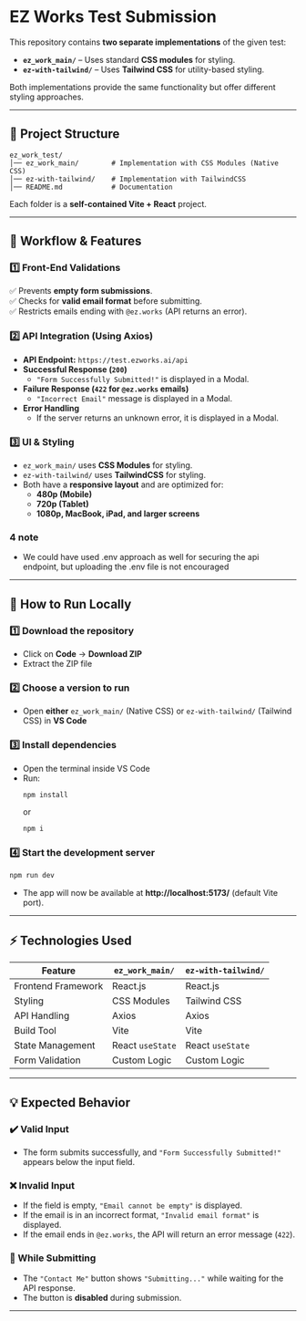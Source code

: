 # EZ Works Test Submission

This repository contains **two separate implementations** of the given test:

- **`ez_work_main/`** – Uses standard **CSS modules** for styling.
- **`ez-with-tailwind/`** – Uses **Tailwind CSS** for utility-based styling.

Both implementations provide the same functionality but offer different styling approaches.

---

## 📌 Project Structure

```
ez_work_test/
│── ez_work_main/        # Implementation with CSS Modules (Native CSS)
│── ez-with-tailwind/    # Implementation with TailwindCSS
│── README.md            # Documentation
```

Each folder is a **self-contained Vite + React** project.

---

## 🔹 Workflow & Features

### **1️⃣ Front-End Validations**
✅ Prevents **empty form submissions**.  
✅ Checks for **valid email format** before submitting.  
✅ Restricts emails ending with `@ez.works` (API returns an error).  

### **2️⃣ API Integration (Using Axios)**
- **API Endpoint:** `https://test.ezworks.ai/api`
- **Successful Response (`200`)**
  - `"Form Successfully Submitted!"` is displayed in a Modal.
- **Failure Response (`422` for `@ez.works` emails)**
  - `"Incorrect Email"` message is displayed in a Modal.
- **Error Handling**
  - If the server returns an unknown error, it is displayed in a Modal.

### **3️⃣ UI & Styling**
- `ez_work_main/` uses **CSS Modules** for styling.
- `ez-with-tailwind/` uses **TailwindCSS** for styling.
- Both have a **responsive layout** and are optimized for:
  - **480p (Mobile)**
  - **720p (Tablet)**
  - **1080p, MacBook, iPad, and larger screens**
 
### **4** **note**
  - We could have used .env approach as well for securing the api endpoint, but uploading the .env file is not encouraged 

---

## 🚀 How to Run Locally

### **1️⃣ Download the repository**  
- Click on **Code** → **Download ZIP**  
- Extract the ZIP file  

### **2️⃣ Choose a version to run**  
- Open **either** `ez_work_main/` (Native CSS) or `ez-with-tailwind/` (Tailwind CSS) in **VS Code**  

### **3️⃣ Install dependencies**  
- Open the terminal inside VS Code  
- Run:  
  ```sh
  npm install
  ```  
  or  
  ```sh
  npm i
  ```  

### **4️⃣ Start the development server**  
  ```sh
  npm run dev
  ```  
- The app will now be available at **http://localhost:5173/** (default Vite port).  

---

## ⚡ Technologies Used

| Feature              | `ez_work_main/` | `ez-with-tailwind/` |
|----------------------|----------------|---------------------|
| Frontend Framework  | React.js        | React.js           |
| Styling             | CSS Modules     | Tailwind CSS       |
| API Handling        | Axios           | Axios              |
| Build Tool          | Vite            | Vite               |
| State Management    | React `useState`| React `useState`   |
| Form Validation     | Custom Logic    | Custom Logic       |

---

## 💡 Expected Behavior

### **✔️ Valid Input**
- The form submits successfully, and `"Form Successfully Submitted!"` appears below the input field.

### **❌ Invalid Input**
- If the field is empty, `"Email cannot be empty"` is displayed.
- If the email is in an incorrect format, `"Invalid email format"` is displayed.
- If the email ends in `@ez.works`, the API will return an error message (`422`).

### **🔄 While Submitting**
- The `"Contact Me"` button shows `"Submitting..."` while waiting for the API response.
- The button is **disabled** during submission.

---
